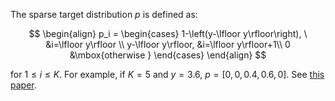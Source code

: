 The sparse target distribution $p$ is defined as:

$$
\begin{align}
p_i = 
\begin{cases} 
1-\left(y-\lfloor y\rfloor\right), \ &i=\lfloor y\rfloor \\
y-\lfloor y\rfloor,    &i=\lfloor y\rfloor+1\\
0    &\mbox{otherwise }
\end{cases}
\end{align}
$$

for $1\leq i\leq K$. For example, if $K=5$ and $y=3.6$, $p=[0, 0, 0.4, 0.6, 0]$. See [this paper](http://arxiv.org/pdf/1503.00075.pdf).
